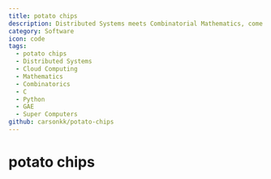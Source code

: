 ```yaml
---
title: potato chips
description: Distributed Systems meets Combinatorial Mathematics, come party with Ramsey
category: Software
icon: code
tags:
  - potato chips
  - Distributed Systems
  - Cloud Computing
  - Mathematics
  - Combinatorics
  - C
  - Python
  - GAE
  - Super Computers
github: carsonkk/potato-chips
---
```


# potato chips